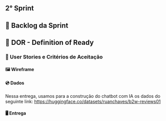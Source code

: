 ## 2° Sprint

## 🎯 Backlog da Sprint

## 📌 DOR - Definition of Ready

### 📄 User Stories e Critérios de Aceitação
  
#### 🖼️ Wireframe

#### :cd: Dados 
Nessa entrega, usamos para a construção do chatbot com IA os dados do seguinte link: https://huggingface.co/datasets/ruanchaves/b2w-reviews01


#### 🖥️ Entrega

